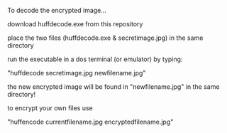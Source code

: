 To decode the encrypted image...

download huffdecode.exe from this repository

place the two files (huffdecode.exe & secretimage.jpg) in the same directory

run the executable in a dos terminal (or emulator) by typing:

"huffdecode secretimage.jpg newfilename.jpg"

the new encrypted image will be found in "newfilename.jpg" in the same directory!

to encrypt your own files use

"huffencode currentfilename.jpg encryptedfilename.jpg"
